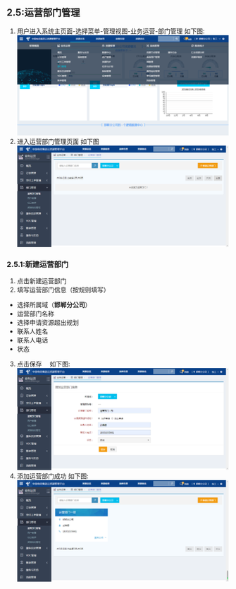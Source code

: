 ## 2.5:运营部门管理

1. 用户进入系统主页面-选择菜单-管理视图-业务运营-部门管理 如下图:
![](/assets/2.5.1.png)
2. 进入运营部门管理页面 如下图
![](/assets/2.5.2.png)

### 2.5.1:新建运营部门
1. 点击新建运营部门
2. 填写运营部门信息（按规则填写）
 - 选择所属域（**邯郸分公司**）
 - 运营部门名称
 - 选择申请资源超出规划
 - 联系人姓名
 - 联系人电话
 - 状态
3. 点击保存&emsp; 如下图:
![](/assets/2.5.1.3.png)
4. 添加运营部门成功 如下图:
![](/assets/2.5.1.4.png)



